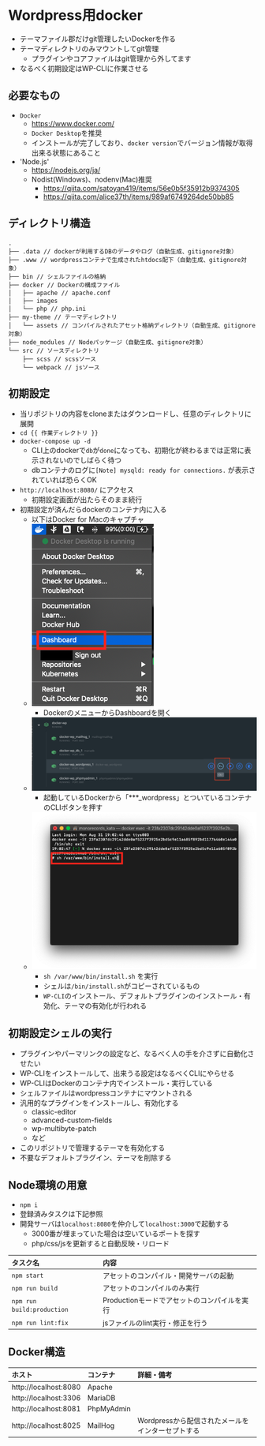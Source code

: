 # Wordpress用docker

* テーマファイル郡だけgit管理したいDockerを作る
* テーマディレクトリのみマウントしてgit管理
    * プラグインやコアファイルはgit管理から外してます
* なるべく初期設定はWP-CLIに作業させる

## 必要なもの

* `Docker`
    * https://www.docker.com/
    * `Docker Desktop`を推奨
    * インストールが完了しており、`docker version`でバージョン情報が取得出来る状態にあること
* 'Node.js'
    * https://nodejs.org/ja/
    * Nodist(Windows)、nodenv(Mac)推奨
        * https://qiita.com/satoyan419/items/56e0b5f35912b9374305
        * https://qiita.com/alice37th/items/989af6749264de50bb85

## ディレクトリ構造

```
.
├── .data // dockerが利用するDBのデータやログ（自動生成、gitignore対象）
├── .www // wordpressコンテナで生成されたhtdocs配下（自動生成、gitignore対象）
├── bin // シェルファイルの格納
├── docker // Dockerの構成ファイル
│   ├── apache // apache.conf
│   ├── images
│   └── php // php.ini
├── my-theme // テーマディレクトリ
│   └── assets // コンパイルされたアセット格納ディレクトリ（自動生成、gitignore対象）
├── node_modules // Nodeパッケージ（自動生成、gitignore対象）
└── src // ソースディレクトリ
    ├── scss // scssソース
    └── webpack // jsソース
```

## 初期設定

* 当リポジトリの内容をcloneまたはダウンロードし、任意のディレクトリに展開
* `cd {{ 作業ディレクトリ }}`
* `docker-compose up -d`
    * CLI上のdockerで`db`が`done`になっても、初期化が終わるまでは正常に表示されないのでしばらく待つ
    * dbコンテナのログに`[Note] mysqld: ready for connections.` が表示されていれば恐らくOK
* `http://localhost:8080/` にアクセス
    * 初期設定画面が出たらそのまま続行
* 初期設定が済んだらdockerのコンテナ内に入る
    * 以下はDocker for Macのキャプチャ
    * ![figure1](./docker/images/image0.png "")
        * DockerのメニューからDashboardを開く
    * ![figure2](./docker/images/image1.png "")
        * 起動しているDockerから「***_wordpress」とついているコンテナのCLIボタンを押す
    * ![figure3](./docker/images/image2.png "")
        * `sh /var/www/bin/install.sh` を実行
        * シェルは`/bin/install.sh`がコピーされているもの
        * `WP-CLI`のインストール、デフォルトプラグインのインストール・有効化、テーマの有効化が行われる

## 初期設定シェルの実行

* プラグインやパーマリンクの設定など、なるべく人の手を介さずに自動化させたい
* WP-CLIをインストールして、出来うる設定はなるべくCLIにやらせる
* WP-CLIはDockerのコンテナ内でインストール・実行している
* シェルファイルはwordpressコンテナにマウントされる
* 汎用的なプラグインをインストールし、有効化する
    * classic-editor
    * advanced-custom-fields
    * wp-multibyte-patch
    * など
* このリポジトリで管理するテーマを有効化する
* 不要なデフォルトプラグイン、テーマを削除する

## Node環境の用意

* `npm i`
* 登録済みタスクは下記参照
* 開発サーバは`localhost:8080`を仲介して`localhost:3000`で起動する
    * 3000番が埋まっていた場合は空いているポートを探す
    * php/css/jsを更新すると自動反映・リロード

|タスク名|内容|
|:---|:---|
|`npm start`|アセットのコンパイル・開発サーバの起動|
|`npm run build`|アセットのコンパイルのみ実行|
|`npm run build:production`|Productionモードでアセットのコンパイルを実行|
|`npm run lint:fix`|jsファイルのlint実行・修正を行う|

## Docker構造

|ホスト|コンテナ|詳細・備考|
|:---|:---|:---|
|http://localhost:8080|Apache||
|http://localhost:3306|MariaDB||
|http://localhost:8081|PhpMyAdmin||
|http://localhost:8025|MailHog|Wordpressから配信されたメールをインターセプトする|

